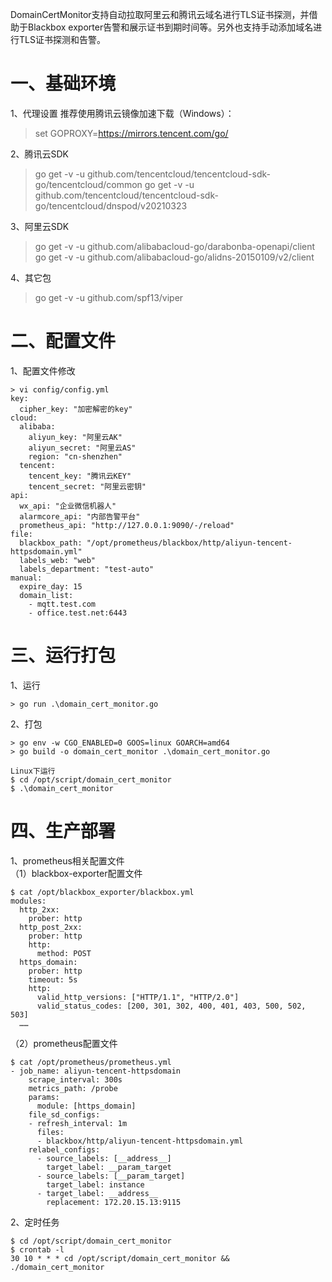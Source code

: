 DomainCertMonitor支持自动拉取阿里云和腾讯云域名进行TLS证书探测，并借助于Blackbox exporter告警和展示证书到期时间等。另外也支持手动添加域名进行TLS证书探测和告警。

# 一、基础环境
1、代理设置
推荐使用腾讯云镜像加速下载（Windows）：
> set GOPROXY=https://mirrors.tencent.com/go/

2、腾讯云SDK
> go get -v -u github.com/tencentcloud/tencentcloud-sdk-go/tencentcloud/common
> go get -v -u github.com/tencentcloud/tencentcloud-sdk-go/tencentcloud/dnspod/v20210323


3、阿里云SDK
> go get -v -u github.com/alibabacloud-go/darabonba-openapi/client                                                                                                            
> go get -v -u github.com/alibabacloud-go/alidns-20150109/v2/client

4、其它包
> go get -v -u github.com/spf13/viper


# 二、配置文件
1、配置文件修改
```
> vi config/config.yml
key:
  cipher_key: "加密解密的key"
cloud:
  alibaba:
    aliyun_key: "阿里云AK"
    aliyun_secret: "阿里云AS"
    region: "cn-shenzhen"
  tencent:
    tencent_key: "腾讯云KEY"
    tencent_secret: "阿里云密钥"
api:
  wx_api: "企业微信机器人"
  alarmcore_api: "内部告警平台"
  prometheus_api: "http://127.0.0.1:9090/-/reload"
file:
  blackbox_path: "/opt/prometheus/blackbox/http/aliyun-tencent-httpsdomain.yml"
  labels_web: "web"
  labels_department: "test-auto"
manual:
  expire_day: 15
  domain_list:
    - mqtt.test.com
    - office.test.net:6443
```

# 三、运行打包
1、运行
```
> go run .\domain_cert_monitor.go
```

2、打包
```
> go env -w CGO_ENABLED=0 GOOS=linux GOARCH=amd64
> go build -o domain_cert_monitor .\domain_cert_monitor.go

Linux下运行
$ cd /opt/script/domain_cert_monitor
$ .\domain_cert_monitor
```

# 四、生产部署
1、prometheus相关配置文件   
（1）blackbox-exporter配置文件
```
$ cat /opt/blackbox_exporter/blackbox.yml
modules:
  http_2xx:
    prober: http
  http_post_2xx:
    prober: http
    http:
      method: POST
  https_domain:
    prober: http
    timeout: 5s
    http:
      valid_http_versions: ["HTTP/1.1", "HTTP/2.0"]
      valid_status_codes: [200, 301, 302, 400, 401, 403, 500, 502, 503]
  ……
```
  
（2）prometheus配置文件
```
$ cat /opt/prometheus/prometheus.yml
- job_name: aliyun-tencent-httpsdomain
    scrape_interval: 300s
    metrics_path: /probe
    params:
      module: [https_domain]
    file_sd_configs:
    - refresh_interval: 1m
      files:
      - blackbox/http/aliyun-tencent-httpsdomain.yml
    relabel_configs:
      - source_labels: [__address__]
        target_label: __param_target
      - source_labels: [__param_target]
        target_label: instance
      - target_label: __address__
        replacement: 172.20.15.13:9115
```

2、定时任务
```
$ cd /opt/script/domain_cert_monitor
$ crontab -l
30 10 * * * cd /opt/script/domain_cert_monitor && ./domain_cert_monitor
```
